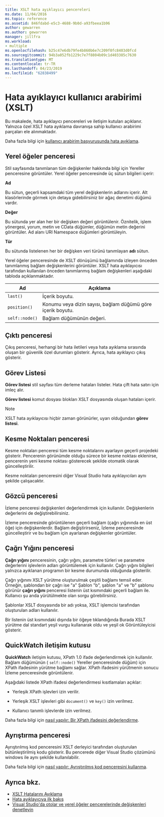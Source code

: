 ```yaml
---
title: XSLT hata ayıklayıcı pencereleri
ms.date: 11/04/2016
ms.topic: reference
ms.assetid: 846fdabd-e5c3-4688-9b0d-a93fbeea1b96
author: gewarren
ms.author: gewarren
manager: jillfra
ms.workload:
- multiple
ms.openlocfilehash: b25c47e6db79fe4b860b6e7c209f0fc8403d0fcd
ms.sourcegitcommit: 94b3a052fb1229c7e7f8804b09c1d403385c7630
ms.translationtype: MT
ms.contentlocale: tr-TR
ms.lasthandoff: 04/23/2019
ms.locfileid: "62838499"
---
```

# <a name="debugger-user-interface-xslt"></a>Hata ayıklayıcı kullanıcı arabirimi (XSLT)

Bu makalede, hata ayıklayıcı pencereleri ve iletişim kutuları açıklanır. Yalnızca özel XSLT hata ayıklama davranışa sahip kullanıcı arabirimi parçaları ele alınmaktadır.

Daha fazla bilgi için [kullanıcı arabirim başvurusunda hata ayıklama](../debugger/debugging-user-interface-reference.md).

## <a name="locals-window"></a>Yerel öğeler penceresi

Stil sayfasında tanımlanan tüm değişkenler hakkında bilgi için Yereller penceresine görüntüler. Yerel öğeler penceresinde üç sütun bilgileri içerir:

**Ad**

Bu sütun, geçerli kapsamdaki tüm yerel değişkenlerin adlarını içerir. Alt klasörlerinde görmek için detaya gidebilirsiniz bir ağaç denetimi düğümü vardır.

**Değer**

Bu sütunda yer alan her bir değişken değeri görüntülenir. Öznitelik, işlem yönergesi, yorum, metin ve CData düğümler, düğümün metin değerini görüntüler. Ad alanı URI Namespace düğümleri görüntüleyin.

**Tür**

Bu sütunda listelenen her bir değişken veri türünü tanımlayan **adı** sütun.

Yerel öğeler penceresinde de XSLT dönüşümü bağlamında izleyen önceden tanımlanmış bağlam değişkenlerini görüntüler. XSLT hata ayıklayıcısı tarafından kullanılan önceden tanımlanmış bağlam değişkenleri aşağıdaki tabloda açıklanmaktadır.

|Ad|Açıklama|
|-|-----------------|
|`last()`|İçerik boyutu.|
|`position()`|Konumu veya dizin sayısı, bağlam düğümü göre içerik boyutu.|
|`self::node()`|Bağlam düğümünün değeri.|

## <a name="output-window"></a>Çıktı penceresi

Çıkış penceresi, herhangi bir hata iletileri veya hata ayıklama sırasında oluşan bir güvenlik özel durumları gösterir. Ayrıca, hata ayıklayıcı çıkış gösterir.

## <a name="task-list"></a>Görev Listesi

**Görev listesi** stil sayfası tüm derleme hataları listeler. Hata çift hata satırı için imleç alır.

**Görev listesi** komut dosyası blokları XSLT dosyasında oluşan hataları içerir.

> [!NOTE]
> XSLT hata ayıklayıcısı hiçbir zaman görünürler, uyarı olduğundan **görev listesi**.

## <a name="breakpoints-window"></a>Kesme Noktaları penceresi

Kesme noktaları penceresi tüm kesme noktalarını ayarlayın geçerli projedeki gösterir. Pencerenin görünümde olduğu sürece bir kesme noktası eklenirse, pencerenin yeni kesme noktası gösterecek şekilde otomatik olarak güncelleştirilir.

Kesme noktaları penceresini diğer Visual Studio hata ayıklayıcıları aynı şekilde çalışacaktır.

## <a name="watch-window"></a>Gözcü penceresi

İzleme penceresi değişkenleri değerlendirmek için kullanılır. Değişkenlerin değerlerini de değiştirebilirsiniz.

İzleme penceresinde görüntülenen geçerli bağlam (çağrı yığınında en üst öğe) için değişkenlerdir. Bağlam değiştirirseniz, İzleme penceresinde güncelleştirir ve bu bağlam için ayarlanan değişkenler görüntüler.

## <a name="call-stack-window"></a>Çağrı Yığını penceresi

**Çağrı yığını** penceresinin, çağrı yığını, parametre türleri ve parametre değerlerini işlevlerin adları görüntülemek için kullanılır. Çağrı yığını bilgileri yalnızca ayıklanan programın bir kesme durumunda olduğunda gösterilir.

Çağrı yığınını XSLT yürütme oluşturulmak çeşitli bağlamı temsil eder. Örneğin, şablondan bir çağrı ise "a" Şablon "b", şablon "a" ve "b" şablonu görünür **çağrı yığını** penceresi listenin üst kısmındaki geçerli bağlam ile. Kullanıcı şu anda yürütülmekte olan sorgu görebilirsiniz.

Şablonlar XSLT dosyasında bir adı yoksa, XSLT işlemcisi tarafından oluşturulan adları kullanılır.

Bir listenin üst kısmındaki dışında bir öğeye tıklandığında Burada XSLT yürütme dal standart yeşil vurgu kullanarak oldu ve yeşil ok Görüntüleyicisi gösterir.

## <a name="quickwatch-dialog-box"></a>QuickWatch iletişim kutusu

**QuickWatch** iletişim kutusu, XPath 1.0 ifade değerlendirmek için kullanılır. Bağlam düğümünün ( `self::node()` Yereller penceresinde düğüm) için XPath ifadesinin yürütme bağlamı sağlar. XPath ifadesini yürütmenin sonucu İzleme penceresinde görüntülenir.

Aşağıdaki listede XPath ifadesi değerlendirmesi kısıtlamaları açıklar:

- Yerleşik XPath işlevleri izin verilir.

- Yerleşik XSLT işlevleri gibi `document()` ve `key()` izin verilmez.

- Kullanıcı tanımlı işlevlerde izin verilmez.

Daha fazla bilgi için [nasıl yapılır: Bir XPath ifadesini değerlendirme](../xml-tools/how-to-evaluate-an-xpath-expression.md).

## <a name="disassembly-window"></a>Ayrıştırma penceresi

Ayrıştırılmış kod penceresini XSLT derleyici tarafından oluşturulan bütünleştirilmiş kodu gösterir. Bu pencerede diğer Visual Studio çözümünü windows ile aynı şekilde kullanılabilir.

Daha fazla bilgi için [nasıl yapılır: Ayrıştırılmış kod penceresini kullanma](../debugger/how-to-use-the-disassembly-window.md).

## <a name="see-also"></a>Ayrıca bkz.

- [XSLT Hatalarını Ayıklama](../xml-tools/debugging-xslt.md)
- [Hata ayıklayıcıya ilk bakış](../debugger/debugger-feature-tour.md)
- [Visual Studio'da otolar ve yerel öğeler pencerelerinde değişkenleri denetleyin](../debugger/autos-and-locals-windows.md)